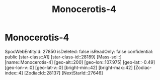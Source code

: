 ﻿---
title: "Monocerotis-4"
location: [-0.49,107.975,200]
type: Station
tags:
- astro/Star

---

# Monocerotis-4

SpocWebEntityId: 27850
isDeleted: false
isReadOnly: false
confidential: public
[star-class::A1]
[star-class-id::28189]
[Mass-sol::]
[name::Monocerotis-4]
[geo-alt::200]
[geo-lon::107.975]
[geo-lat::-0.49]
[geo-lon-v::0]
[geo-lat-v::0]
[bright-min::42]
[bright-max::42]
[Zodiac-index::4]
[ZodiacId::28137]
[NextStarId::27646]

